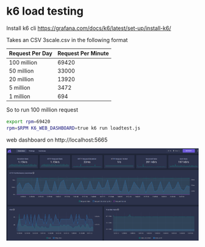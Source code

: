 # k6 load testing

Install k6 cli https://grafana.com/docs/k6/latest/set-up/install-k6/ 

Takes an CSV 3scale.csv in the following format



| **Request Per Day** | **Request Per Minute** |
| --- | --- |
| 100 million | 69420 | 
| 50 million | 33000 |
| 20 million | 13920 |
| 5 million | 3472 |
| 1 million | 694 |

So to run 100 million request 

```bash
export rpm=69420
rpm=$RPM K6_WEB_DASHBOARD=true k6 run loadtest.js
```

web dashboard on http://localhost:5665

![](./k6.png)